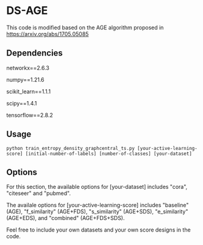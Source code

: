 # DS-AGE 

This code is modified based on the AGE algorithm proposed in https://arxiv.org/abs/1705.05085

## Dependencies

networkx==2.6.3

numpy==1.21.6

scikit_learn==1.1.1

scipy==1.4.1

tensorflow==2.8.2

## Usage

```# In the algcn folder
python train_entropy_density_graphcentral_ts.py [your-active-learning-score] [initial-number-of-labels] [number-of-classes] [your-dataset]
```

## Options

For this section, the available options for [your-dataset] includes "cora", "citeseer" and "pubmed".

The availale options for [your-active-learning-score] includes "baseline" (AGE), "f_similarity" (AGE+FDS), "s_similarity" (AGE+SDS), "e_similarity" (AGE+EDS), and "combined" (AGE+FDS+SDS).

Feel free to include your own datasets and your own score designs in the code.
